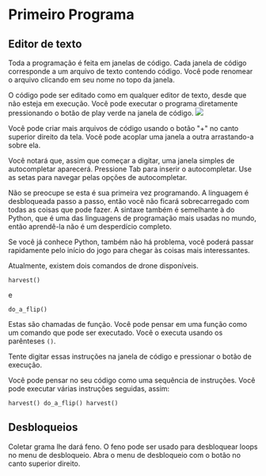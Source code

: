 # Primeiro Programa
## Editor de texto
Toda a programação é feita em janelas de código. Cada janela de código corresponde a um arquivo de texto contendo código. 
Você pode renomear o arquivo clicando em seu nome no topo da janela.

O código pode ser editado como em qualquer editor de texto, desde que não esteja em execução.
Você pode executar o programa diretamente pressionando o botão de play verde na janela de código.
![](PlayButton50)

Você pode criar mais arquivos de código usando o botão "+" no canto superior direito da tela.
Você pode acoplar uma janela a outra arrastando-a sobre ela.

Você notará que, assim que começar a digitar, uma janela simples de autocompletar aparecerá.
Pressione Tab para inserir o autocompletar.
Use as setas para navegar pelas opções de autocompletar.

Não se preocupe se esta é sua primeira vez programando. A linguagem é desbloqueada passo a passo, então você não ficará sobrecarregado com todas as coisas que pode fazer. 
A sintaxe também é semelhante à do Python, que é uma das linguagens de programação mais usadas no mundo, então aprendê-la não é um desperdício completo.

Se você já conhece Python, também não há problema, você poderá passar rapidamente pelo início do jogo para chegar às coisas mais interessantes.

Atualmente, existem dois comandos de drone disponíveis.

`harvest()`

e 

`do_a_flip()`

Estas são chamadas de função. Você pode pensar em uma função como um comando que pode ser executado. Você o executa usando os parênteses `()`.

Tente digitar essas instruções na janela de código e pressionar o botão de execução.

Você pode pensar no seu código como uma sequência de instruções. Você pode executar várias instruções seguidas, assim:

`harvest()
do_a_flip()
harvest()`

## Desbloqueios
Coletar grama lhe dará feno. O feno pode ser usado para desbloquear loops no menu de desbloqueio. Abra o menu de desbloqueio com o botão no canto superior direito.